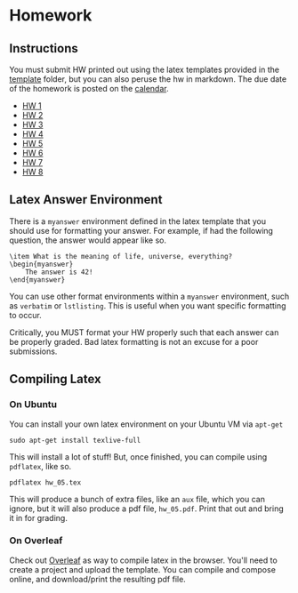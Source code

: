 # Homework


## Instructions

You must submit HW printed out using the latex templates provided in the
[template](templates) folder, but you can also peruse the hw in markdown. The
due date of the homework is posted on the [calendar](calendar.md).

- [HW 1](hw_01.md)
- [HW 2](hw_02.md)
- [HW 3](hw_03.md)
- [HW 4](hw_04.md)
- [HW 5](hw_05.md)
- [HW 6](hw_06.md)
- [HW 7](hw_07.md)
- [HW 8](hw_08.md)

## Latex Answer Environment

There is a `myanswer` environment defined in the latex template that you should
use for formatting your answer. For example, if had the following question, the
answer would appear like so.

```{.latex}
\item What is the meaning of life, universe, everything?
\begin{myanswer}
    The answer is 42!
\end{myanswer}
```

You can use other format environments within a `myanswer` environment, such as
`verbatim` or `lstlisting`. This is useful when you want specific formatting to
occur.

Critically, you MUST format your HW properly such that each answer can be
properly graded. Bad latex formatting is not an excuse for a poor submissions.

## Compiling Latex 

### On Ubuntu

You can install your own latex environment on your Ubuntu VM via `apt-get`

```
sudo apt-get install texlive-full
```

This will install a lot of stuff! But, once finished, you can compile using
`pdflatex`, like so. 

```
pdflatex hw_05.tex
```

This will produce a bunch of extra files, like an `aux` file, which you can
ignore, but it will also produce a pdf file, `hw_05.pdf`. Print that out and
bring it in for grading.

### On Overleaf

Check out [Overleaf](https://overleaf.com) as way to compile latex in the
browser. You'll need to create a project and upload the template. You can
compile and compose online, and download/print the resulting pdf file.






